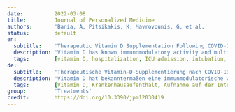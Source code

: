 ```yaml
---
date:          2022-03-08
title:         Journal of Personalized Medicine
authors:       'Bania, A, Pitsikakis, K, Mavrovounis, G, et al.'
status:        default
en:
  subtitle:    'Therapeutic Vitamin D Supplementation Following COVID-19 Diagnosis: Where Do We Stand?—A Systematic Review'
  description: 'Vitamin D has known immunomodulatory activity and multiple indications exist supporting its potential use against SARS-CoV-2 infection in the setting of the current pandemic. The purpose of this systematic review is to examine the efficacy of vitamin D administered to adult patients following COVID-19 diagnosis in terms of length of hospital stay, intubation, ICU admission and mortality rates. Therefore, PubMed and Scopus databases were searched for original articles referring to the aforementioned parameters. Of the 1376 identified studies, eleven were finally included. Vitamin D supplements, and especially calcifediol, were shown to be useful in significantly reducing ICU admissions and/or mortality in four of the studies, but not in diminishing the duration of hospitalization of COVID-19 patients. Due to the large variation in vitamin D supplementation schemes no absolute conclusions can be drawn until larger randomized controlled trials are completed. However, calcifediol administered to COVID-19 patients upon diagnosis represents by far the most promising agent and should be the focus of upcoming research efforts. '
  tags:        [vitamin D, hospitalization, ICU admission, intubation, mortality]
de:
  subtitle:    'Therapeutische Vitamin-D-Supplementierung nach COVID-19-Diagnose: Wo stehen wir? - Eine systematische Überprüfung'
  description: 'Vitamin D hat bekanntermaßen eine immunmodulatorische Wirkung und es gibt zahlreiche Hinweise, die seinen potenziellen Einsatz gegen die SARS-CoV-2-Infektion im Rahmen der aktuellen Pandemie unterstützen. Ziel dieser systematischen Übersichtsarbeit ist es, die Wirksamkeit von Vitamin D bei erwachsenen Patienten nach einer COVID-19-Diagnose im Hinblick auf die Dauer des Krankenhausaufenthalts, die Intubation, die Aufnahme in die Intensivstation und die Sterblichkeitsrate zu untersuchen. Daher wurden die Datenbanken PubMed und Scopus nach Originalartikeln zu den oben genannten Parametern durchsucht. Von den 1376 identifizierten Studien wurden schließlich elf eingeschlossen. Vitamin-D-Präparate, insbesondere Calcifediol, erwiesen sich in vier der Studien als nützlich, um die Zahl der Aufnahmen auf der Intensivstation und/oder die Sterblichkeitsrate signifikant zu senken, nicht jedoch, um die Dauer des Krankenhausaufenthalts von COVID-19-Patienten zu verkürzen. Aufgrund der großen Unterschiede bei den Vitamin-D-Supplementierungsschemata können keine absoluten Schlussfolgerungen gezogen werden, bevor nicht größere randomisierte kontrollierte Studien abgeschlossen sind. Calcifediol, das COVID-19-Patienten bei der Diagnose verabreicht wird, ist jedoch bei weitem das vielversprechendste Mittel und sollte im Mittelpunkt künftiger Forschungsbemühungen stehen.' 
  tags:        [Vitamin D, Krankenhausaufenthalt, Aufnahme auf der Intensivstation, Intubation, Sterblichkeit]
group:         'Treatments'
credit:        https://doi.org/10.3390/jpm12030419
---
```

